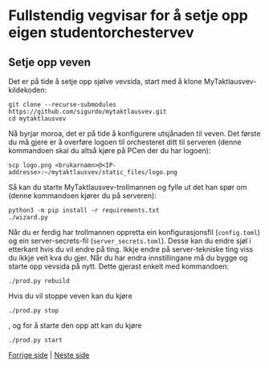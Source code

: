 # Fullstendig vegvisar for å setje opp eigen studentorchestervev

## Setje opp veven

Det er på tide å setje opp sjølve vevsida, start med å klone MyTaktlausvev-kildekoden:

```
git clone --recurse-submodules https://github.com/sigurdo/mytaktlausvev.git
cd mytaktlausvev
```

Nå byrjar moroa, det er på tide å konfigurere utsjånaden til veven. Det første du må gjere er å overføre logoen til orchesteret ditt til serveren (denne kommandoen skal du altså kjøre på PCen der du har logoen):

```
scp logo.png <brukarnamn>@<IP-addresse>:~/mytaktlausvev/static_files/logo.png
```

Så kan du starte MyTaktlausvev-trollmannen og fylle ut det han spør om (denne kommandoen kjører du på serveren):

```
python3 -m pip install -r requirements.txt
./wizard.py
```

Når du er ferdig har trollmannen oppretta ein konfigurasjonsfil (`config.toml`) og ein server-secrets-fil (`server_secrets.toml`). Desse kan du endre sjøl i etterkant hvis du vil endre på ting. Ikkje endre på server-tekniske ting viss du ikkje veit kva du gjer. Når du har endra innstillingane må du bygge og starte opp vevsida på nytt. Dette gjerast enkelt med kommandoen:

```
./prod.py rebuild
```

Hvis du vil stoppe veven kan du kjøre

```
./prod.py stop
```

, og for å starte den opp att kan du kjøre

```
./prod.py start
```

[Forrige side](server_5_domene.md) | [Neste side](server_7_git_workflow.md)
